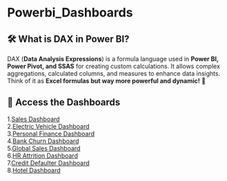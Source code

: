 # Powerbi_Dashboards

## 🛠 What is DAX in Power BI?  
DAX (**Data Analysis Expressions**) is a formula language used in **Power BI, Power Pivot, and SSAS** for creating custom calculations. It allows complex aggregations, calculated columns, and measures to enhance data insights. Think of it as **Excel formulas but way more powerful and dynamic!** 🚀  

## 🔗 Access the Dashboards
1.[Sales Dashboard](https://github.com/rodricksjo/Powerbi_Dashboards/blob/main/Sales%20Dashboard%20.jpg)<br>
2.[Electric Vehicle Dashboard](https://github.com/rodricksjo/Powerbi_Dashboards/blob/main/EV%20Dashboard.jpg)<br>
3.[Personal Finance Dashboard](https://github.com/rodricksjo/Powerbi_Dashboards/blob/main/PersonalFinaceDashb.jpg)<br>
4.[Bank Churn Dashboard](https://github.com/rodricksjo/Powerbi_Dashboards/blob/main/BankCustomerChurnAnalysis.jpg)<br>
5.[Global Sales Dashboard](https://github.com/rodricksjo/Powerbi_Dashboards/blob/main/Global%20Sales%20Analysis%20Dashboard.jpg)<br>
6.[HR Attrition Dashboard](https://github.com/rodricksjo/Powerbi_Dashboards/blob/main/HR_Attrition_Analysis.jpg)<br>
7.[Credit Defaulter Dashboard](https://github.com/rodricksjo/Powerbi_Dashboards/blob/main/Credit%20Defauletrs%20Dashboard.jpg)<br>
8.[Hotel Dashboard](https://github.com/rodricksjo/Powerbi_Dashboards/blob/main/Hotel%20Dashboard.jpg)<br>


